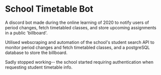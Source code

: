# School Timetable Bot

A discord bot made during the online learning of 2020 to notify users of period changes, fetch timetabled classes, and store upcoming assignments in a public 'billboard'.

Utilised webscraping and automation of the school's student search API to monitor period changes and fetch timetabled classes, and a postgreSQL database to store the billboard.

Sadly stopped working-- the school started requiring authentication when requesting student timetable info.
